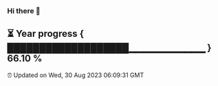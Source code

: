 ### Hi there 👋
⏳ Year progress { ███████████████████▁▁▁▁▁▁▁▁▁▁▁ } 66.10 %
---
⏰ Updated on Wed, 30 Aug 2023 06:09:31 GMT

